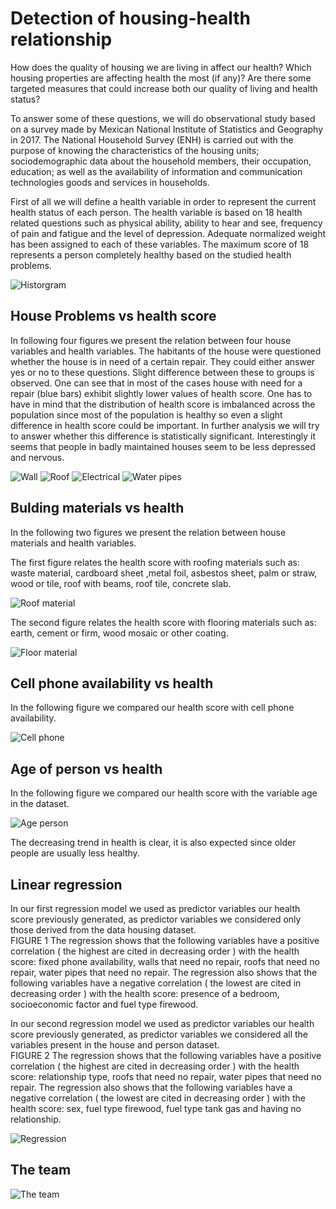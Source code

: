 # Detection of housing-health relationship
How does the quality of housing we are living in affect our health? Which housing properties are affecting health the most (if any)? Are there some targeted measures that could increase both our quality of living and health status?

To answer some of these questions, we will do observational study based on a survey made by Mexican National Institute of Statistics and Geography in 2017. The National Household Survey (ENH) is carried out with the purpose of knowing the characteristics of the housing units; sociodemographic data about the household members, their occupation, education; as well as the availability of information and communication technologies goods and services in households.

First of all we will define a health variable in order to represent the current health status of each person. The health variable is based on 18 health related questions such as physical ability, ability to hear and see, frequency of pain and fatigue and the level of depression. Adequate normalized weight has been assigned to each of these variables. The maximum score of 18 represents a person completely healthy based on the studied health problems.


![Historgram](/img/histogram.png)

## House Problems vs health score

In following four figures we present the relation between four house variables and health variables. The habitants of the house were questioned whether the house is in need of a certain repair. They could either answer yes or no to these questions. Slight difference between these to groups is observed. One can see that in most of the cases house with need for a repair (blue bars) exhibit slightly lower values of health score. One has to have in mind that the distribution of health score is imbalanced across the population since most of the population is healthy so even a slight difference in health score could be important. In further analysis we will try to answer whether this difference is statistically significant. Interestingly it seems that people in badly maintained houses seem to be less depressed and nervous.

![Wall](/img/walls.png)
![Roof](/img/roof.png)
![Electrical](/img/electrical.png)
![Water pipes](/img/water.png)

## Bulding materials vs health

In the following two figures we present the relation between house materials and health variables.

The first figure relates the health score with roofing materials such as: waste material, cardboard sheet ,metal foil, asbestos sheet, palm or straw, wood or tile, roof with beams, roof tile, concrete slab.

![Roof material](/img/roof_m.png)

The second figure relates the health score with flooring materials such as: earth, cement or firm, wood mosaic or other coating.

![Floor material](/img/floor_m.png)

## Cell phone availability vs health

In the following figure we compared our health score with cell phone availability.

![Cell phone](/img/cellphone.png)


## Age of person vs health

In the following figure we compared our health score with the variable age in the dataset.

![Age person](/img/age.png)

The decreasing trend in health is clear, it is also expected since older people are usually less healthy.

## Linear regression
In our first regression model we used as predictor variables our health score previously generated, as predictor variables we considered only those derived from the data housing dataset.  
FIGURE 1
The regression shows that the following variables have a positive correlation ( the highest are cited  in decreasing order ) with the health score: fixed phone availability, walls that need no repair, roofs that need no repair, water pipes that need no repair. The regression also shows that the following variables have a negative correlation ( the lowest are cited in decreasing order ) with the health score: presence of a bedroom, socioeconomic factor and fuel type firewood.

In our second regression model we used as predictor variables our health score previously generated, as predictor variables we considered all the variables present in the house and person dataset.  
FIGURE 2
The regression shows that the following variables have a positive correlation ( the highest are cited  in decreasing order ) with the health score: relationship type, roofs that need no repair, water pipes that need no repair. The regression also shows that the following variables have a negative correlation ( the lowest are cited in decreasing order ) with the health score: sex, fuel type firewood, fuel type tank gas and having no relationship.

![Regression](/img/regression.png)

## The team
![The team](/img/avatars.png)